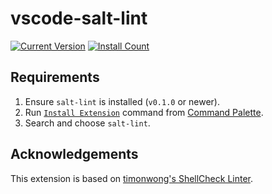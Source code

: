 # vscode-salt-lint

[![Current Version](https://vsmarketplacebadge.apphb.com/version/warpnet.salt-lint.svg)](https://marketplace.visualstudio.com/items?itemName=warpnet.salt-lint)
[![Install Count](https://vsmarketplacebadge.apphb.com/installs-short/warpnet.salt-lint.svg)](https://marketplace.visualstudio.com/items?itemName=warpnet.salt-lint)

## Requirements

1. Ensure `salt-lint` is installed (`v0.1.0` or newer).
2. Run [`Install Extension`](https://code.visualstudio.com/docs/editor/extension-gallery#_install-an-extension) command from [Command Palette](https://code.visualstudio.com/Docs/editor/codebasics#_command-palette).
3. Search and choose `salt-lint`.

## Acknowledgements

This extension is based on [timonwong's ShellCheck Linter](https://github.com/timonwong/vscode-shellcheck).
